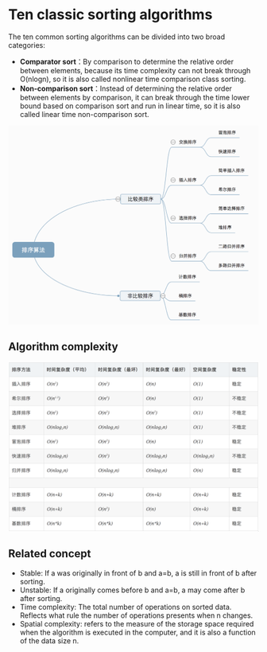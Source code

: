 # Ten classic sorting algorithms

The ten common sorting algorithms can be divided into two broad categories:

- **Comparator sort**：By comparison to determine the relative order between elements, because its time complexity can not break through O(nlogn), so it is also called nonlinear time comparison class sorting.
- **Non-comparison sort**：Instead of determining the relative order between elements by comparison, it can break through the time lower bound based on comparison sort and run in linear time, so it is also called linear time non-comparison sort.

![Sorting algorithm classification](../../../../assets/ranuts/sort/sort.png)

## Algorithm complexity

![Algorithm complexity](../../../../assets/ranuts/sort/complexity.png)

## Related concept

- Stable: If a was originally in front of b and a=b, a is still in front of b after sorting.
- Unstable: If a originally comes before b and a=b, a may come after b after sorting.
- Time complexity: The total number of operations on sorted data. Reflects what rule the number of operations presents when n changes.
- Spatial complexity: refers to the measure of the storage space required when the algorithm is executed in the computer, and it is also a function of the data size n.
